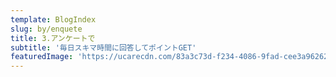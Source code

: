 ```yaml
---
template: BlogIndex
slug: by/enquete
title: 3.アンケートで
subtitle: '毎日スキマ時間に回答してポイントGET'
featuredImage: 'https://ucarecdn.com/83a3c73d-f234-4086-9fad-cee3a9626230/'
---
```


